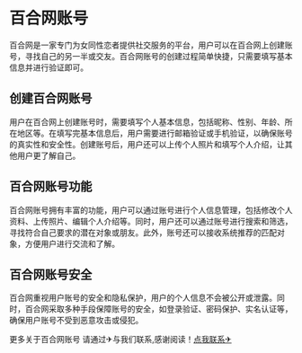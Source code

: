 # 百合网账号

百合网是一家专门为女同性恋者提供社交服务的平台，用户可以在百合网上创建账号，寻找自己的另一半或交友。百合网账号的创建过程简单快捷，只需要填写基本信息并进行验证即可。

## 创建百合网账号

用户在百合网上创建账号时，需要填写个人基本信息，包括昵称、性别、年龄、所在地区等。在填写完基本信息后，用户需要进行邮箱验证或手机验证，以确保账号的真实性和安全性。创建账号后，用户还可以上传个人照片和填写个人介绍，让其他用户更了解自己。

## 百合网账号功能

百合网账号拥有丰富的功能，用户可以通过账号进行个人信息管理，包括修改个人资料、上传照片、编辑个人介绍等。同时，用户还可以通过账号进行搜索和筛选，寻找符合自己要求的潜在对象或朋友。此外，账号还可以接收系统推荐的匹配对象，方便用户进行交流和了解。

## 百合网账号安全

百合网重视用户账号的安全和隐私保护，用户的个人信息不会被公开或泄露。同时，百合网采取多种手段保障账号的安全，如登录验证、密码保护、实名认证等，确保用户账号不受到恶意攻击或侵犯。

更多关于百合网账号 请通过✈与我们联系,感谢阅读！[点我联系✈](https://plus.k02.cc)